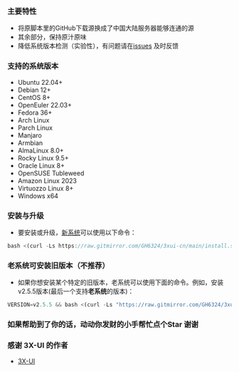 ### 主要特性


- 将原脚本里的GitHub下载源换成了中国大陆服务器能够连通的源
- 其余部分，保持原汁原味
- 降低系统版本检测（实验性），有问题请在[issues](https://github.com/GH6324/3xui-cn/issues/new) 及时反馈



### 支持的系统版本

- Ubuntu 22.04+
- Debian 12+
- CentOS 8+
- OpenEuler 22.03+
- Fedora 36+
- Arch Linux
- Parch Linux
- Manjaro
- Armbian
- AlmaLinux 8.0+
- Rocky Linux 9.5+
- Oracle Linux 8+
- OpenSUSE Tubleweed
- Amazon Linux 2023
- Virtuozzo Linux 8+
- Windows x64

### 安装与升级
- 要安装或升级，[新系统](https://github.com/GH6324/3xui-cn?tab=readme-ov-file#%E6%94%AF%E6%8C%81%E7%9A%84%E7%B3%BB%E7%BB%9F%E7%89%88%E6%9C%AC)可以使用以下命令：
```js
bash <(curl -Ls https://raw.gitmirror.com/GH6324/3xui-cn/main/install.sh)
```

### 老系统可安装旧版本（不推荐）

- 如果你想安装某个特定的旧版本，老系统可以使用下面的命令。例如，安装v2.5.5版本(最后一个支持**老系统**的版本)：

```js
VERSION=v2.5.5 && bash <(curl -Ls "https://raw.gitmirror.com/GH6324/3xui-cn/$VERSION/install.sh") $VERSION
```
### 如果帮助到了你的话，动动你发财的小手帮忙点个Star 谢谢

### 感谢 3X-UI 的作者

- [3X-UI](https://github.com/MHSanaei/3x-ui)
